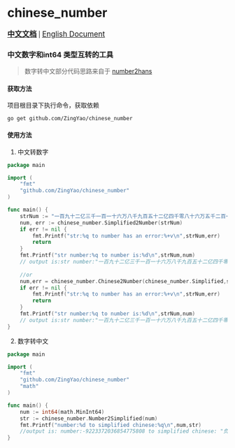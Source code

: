 # chinese_number
<big><u>**中文文档**</u></big> | <big><u>[English Document](https://github.com/ZingYao/chinese_number/blob/master/README.md)</u></big>

### 中文数字和int64 类型互转的工具
> 数字转中文部分代码思路来自于 [number2hans](https://github.com/joe105598055/number2hans)
#### 获取方法
项目根目录下执行命令，获取依赖
```shell
go get github.com/ZingYao/chinese_number
```

#### 使用方法
1. 中文转数字
```go
package main

import (
	"fmt"
	"github.com/ZingYao/chinese_number"
)

func main() {
	strNum := "一百九十二亿三千一百一十六万八千九百五十二亿四千零八十六万五千二百一十三"
	num, err := chinese_number.Simplified2Number(strNum)
	if err != nil {
		fmt.Printf("str:%q to number has an error:%+v\n",strNum,err)
		return
	}
	fmt.Printf("str number:%q to number is:%d\n",strNum,num)
	// output is:str number:"一百九十二亿三千一百一十六万八千九百五十二亿四千零八十六万五千二百一十三" to number is:1923116895240865213
	
	//or
	num,err = chinese_number.Chinese2Number(chinese_number.Simplified,strNum)
	if err != nil {
		fmt.Printf("str:%q to number has an error:%+v\n",strNum,err)
		return
	}
	fmt.Printf("str number:%q to number is:%d\n",strNum,num)
	// output is:str number:"一百九十二亿三千一百一十六万八千九百五十二亿四千零八十六万五千二百一十三" to number is:1923116895240865213
}
```
2. 数字转中文

```go
package main

import (
	"fmt"
	"github.com/ZingYao/chinese_number"
	"math"
)

func main() {
	num := int64(math.MinInt64)
	str := chinese_number.Number2Simplified(num)
	fmt.Printf("number:%d to simplified chinese:%q\n",num,str)
	//output is: number:-9223372036854775808 to simplified chinese: "负九百二十二亿三千三百七十二万零三百六十八亿五千四百七十七万五千八百零八"
}
```
